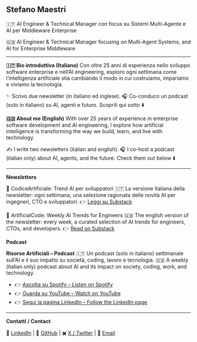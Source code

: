 ## **Stefano Maestri**

🇮🇹 AI Engineer & Technical Manager con focus su Sistemi Multi-Agente e AI per Middleware Enterprise

🇬🇧 AI Engineer & Technical Manager focusing on Multi-Agent Systems, and AI for Enterprise Middleware

---

**🇮🇹 Bio introduttiva (Italiano)**
Con oltre 25 anni di esperienza nello sviluppo software enterprise e nell’AI engineering, esploro ogni settimana come l’intelligenza artificiale stia cambiando il modo in cui costruiamo, impariamo e viviamo la tecnologia.

✨ Scrivo due newsletter (in italiano ed inglese).
🎧 Co-conduco un podcast (solo in italiano) su AI, agenti e futuro.
Scoprili qui sotto ⬇️

**🇬🇧 About me (English)**
With over 25 years of experience in enterprise software development and AI engineering, I explore how artificial intelligence is transforming the way we build, learn, and live with technology.

✍️ I write two newsletters (italian and english).
🎧 I co-host a podcast (italian only) about AI, agents, and the future.
Check them out below ⬇️

---

**Newsletters**

🧠 CodiceArtificiale: Trend AI per sviluppatori
🇮🇹 La versione italiana della newsletter: ogni settimana, una selezione ragionata delle novità AI per ingegneri, CTO e sviluppatori.  👉 [Leggi su Substack ](https://codiceartificiale.substack.com/)

🧠 ArtificialCode: Weekly AI Trends for Engineers
🇬🇧 The english version of the newsletter: every week, a curated selection of AI trends for engineers, CTOs, and developers. 👉 [Read on Substack ](https://artificialcode.substack.com/)

**Podcast**

**Risorse Artificiali – Podcast**
🇮🇹 Un podcast (solo in italiano) settimanale sull’AI e il suo impatto su società, coding, lavoro e tecnologia.
🇬🇧 A weekly (italian only) podcast about AI and its impact on society, coding, work, and technology.

* 👉 [Ascolta su Spotify – Listen on Spotify](https://open.spotify.com/show/16dTKEEtKkIzhr1JJNMmSF?si=900902f2dca8442e)
* 👉 [Guarda su YouTube – Watch on YouTube](https://www.youtube.com/channel/UCYQgzIby7QHkXBonTWk-2Fg)
* 👉 [Segui la pagina LinkedIn – Follow the LinkedIn page](https://www.linkedin.com/company/risorseartificiali)

---

**Contatti / Contact** 

💼 [LinkedIn](https://linkedin.com/in/tuo-username) | 🐙 [GitHub](https://github.com/maeste) | ✖️ [X / Twitter](https://x.com/maeste) | 📧 [Email](mailto:maestri.stefano@gmail.com)
